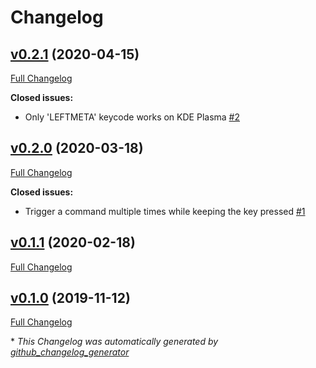# Changelog

## [v0.2.1](https://github.com/iberianpig/fusuma-plugin-keypress/tree/v0.2.1) (2020-04-15)

[Full Changelog](https://github.com/iberianpig/fusuma-plugin-keypress/compare/v0.2.0...v0.2.1)

**Closed issues:**

- Only 'LEFTMETA' keycode works on KDE Plasma [\#2](https://github.com/iberianpig/fusuma-plugin-keypress/issues/2)

## [v0.2.0](https://github.com/iberianpig/fusuma-plugin-keypress/tree/v0.2.0) (2020-03-18)

[Full Changelog](https://github.com/iberianpig/fusuma-plugin-keypress/compare/v0.1.1...v0.2.0)

**Closed issues:**

- Trigger a command multiple times while keeping the key pressed [\#1](https://github.com/iberianpig/fusuma-plugin-keypress/issues/1)

## [v0.1.1](https://github.com/iberianpig/fusuma-plugin-keypress/tree/v0.1.1) (2020-02-18)

[Full Changelog](https://github.com/iberianpig/fusuma-plugin-keypress/compare/v0.1.0...v0.1.1)

## [v0.1.0](https://github.com/iberianpig/fusuma-plugin-keypress/tree/v0.1.0) (2019-11-12)

[Full Changelog](https://github.com/iberianpig/fusuma-plugin-keypress/compare/fb8d8ccfc3828e487607706335f670ae5392f08d...v0.1.0)



\* *This Changelog was automatically generated by [github_changelog_generator](https://github.com/github-changelog-generator/github-changelog-generator)*
